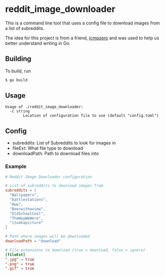 # reddit_image_downloader

This is a command line tool that uses a config file to download images from a list of subreddits.

The idea for this project is from a friend, [icmpzero](https://github.com/icmpzero) and was used to help us better understand writing in Go.

## Building

To build, run
```bash
$ go build
```

## Usage

```
Usage of ./reddit_image_downloader:
  -c string
        Location of configuration file to use (default "config.toml")
```

## Config
* subreddits: List of Subreddits to look for images in
* fileExt: What file type to download
* downloadPath: Path to download files into

### Example

```toml
# Reddit Image Downloader configuration

# List of subreddits to download images from
subreddits = [
  "Wallpapers",
  "battlestations",
  "Aww",
  "Beerwithaview",
  "OldSchoolCool",
  "TheWayWeWere",
  "itookapicture"
]

# Path where images will be downloaded
downloadPath = "download"

# File extensions to download (true = download, false = ignore)
[fileExt]
".jpg" = true
".png" = true
".gif" = true
```
